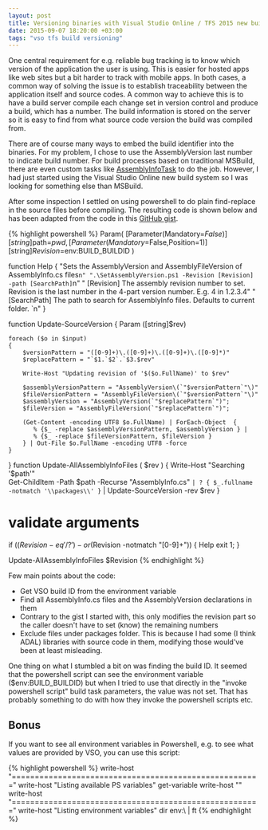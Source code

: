 ```yaml
---
layout: post
title: Versioning binaries with Visual Studio Online / TFS 2015 new build system
date: 2015-09-07 18:20:00 +03:00
tags: "vso tfs build versioning"
---
```


One central requirement for e.g. reliable bug tracking is to know which version of the application the user is using. This is easier for hosted apps like web sites but a bit harder to track with mobile apps. In both cases, a common way of solving the issue is to establish traceability between the application itself and source codes. A common way to achieve this is to have a build server compile each change set in version control and produce a build, which has a number. The build information is stored on the server so it is easy to find from what source code version the build was compiled from.

There are of course many ways to embed the build identifier into the binaries. For my problem, I chose to use the AssemblyVersion last number to indicate build number. For build processes based on traditional MSBuild, there are even custom tasks like [AssemblyInfoTask][1] to do the job. However, I had just started using the Visual Studio Online new build system so I was looking for something else than MSBuild.

After some inspection I settled on using powershell to do plain find-replace in the source files before compiling. The resulting code is shown below and has been adapted from the code in this [GitHub gist][gist]. 

{% highlight powershell %}
Param(
    [Parameter(Mandatory=$False)]
    [string]$path=$pwd,
    [Parameter(Mandatory=$False,Position=1)]
    [string]$Revision=$env:BUILD_BUILDID
)
 
function Help {
    "Sets the AssemblyVersion and AssemblyFileVersion of AssemblyInfo.cs files`n"
    ".\SetAssemblyVersion.ps1 -Revision [Revision] -path [SearchPath]`n"
    "   [Revision]     The assembly revision number to set. Revision is the last number in the 4-part version number. E.g. 4 in 1.2.3.4"
    "   [SearchPath]   The path to search for AssemblyInfo files. Defaults to current folder. `n"
}

function Update-SourceVersion
{
    Param ([string]$rev)
    
    foreach ($o in $input) 
    {
        $versionPattern = "([0-9]+)\.([0-9]+)\.([0-9]+)\.([0-9]*)"
        $replacePattern = "`$1.`$2`.`$3.$rev"

        Write-Host "Updating revision of '$($o.FullName)' to $rev"

        $assemblyVersionPattern = "AssemblyVersion\(`"$versionPattern`"\)"
        $fileVersionPattern = "AssemblyFileVersion\(`"$versionPattern`"\)"
        $assemblyVersion = "AssemblyVersion(`"$replacePattern`")";
        $fileVersion = "AssemblyFileVersion(`"$replacePattern`")";
        
        (Get-Content -encoding UTF8 $o.FullName) | ForEach-Object  { 
           % {$_ -replace $assemblyVersionPattern, $assemblyVersion } |
           % {$_ -replace $fileVersionPattern, $fileVersion }
        } | Out-File $o.FullName -encoding UTF8 -force
    }
}
function Update-AllAssemblyInfoFiles ( $rev )
{
    Write-Host "Searching '$path'"   
    Get-ChildItem -Path $path -Recurse "AssemblyInfo.cs" `
	| ? { $_.fullname -notmatch '\\packages\\' } `
	| Update-SourceVersion -rev $rev
}

# validate arguments   
if (($Revision -eq '/?') -or ($Revision -notmatch "[0-9]+")) {
    Help
    exit 1;
}
 
Update-AllAssemblyInfoFiles $Revision
{% endhighlight %}


Few main points about the code:

- Get VSO build ID from the environment variable
- Find all AssemblyInfo.cs files and the AssemblyVersion declarations in them
- Contrary to the gist I started with, this only modifies the revision part so the caller doesn't have to set (know) the remaining numbers
- Exclude files under packages folder. This is because I had some (I think ADAL) libraries with source code in them, modifying those would've been at least misleading.

One thing on what I stumbled a bit on was finding the build ID. It seemed that the powershell script can see the environment variable ($env:BUILD_BUILDID) but when I tried to use that directly in the "invoke powershell script" build task parameters, the value was not set. That has probably something to do with how they invoke the powershell scripts etc.

Bonus
----
If you want to see all environment variables in Powershell, e.g. to see what values are provided by VSO, you can use this script:

{% highlight powershell %}
write-host "======================================================"
write-host "Listing available PS variables"
get-variable
write-host ""
write-host "======================================================"
write-host "Listing environment variables"
dir env:\ | ft
{% endhighlight %}

[1]: http://www.msbuildextensionpack.com/help/4.0.11.0/?topic=html/d6c3b5e8-00d4-c826-1a73-3cfe637f3827.htm 
[gist]: https://gist.github.com/derekgates/4678882